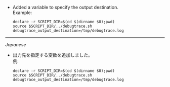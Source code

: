 * Added a variable to specify the output destination.  
    Example:  
    ```
    declare -r SCRIPT_DIR=$(cd $(dirname $0);pwd)
    source $SCRIPT_DIR/../debugtrace.sh
    debugtrace_output_destination=/tmp/debugtrace.log
    ```

----
*Japanese*

* 出力先を指定する変数を追加しました。  
    例:  
    ```
    declare -r SCRIPT_DIR=$(cd $(dirname $0);pwd)
    source $SCRIPT_DIR/../debugtrace.sh
    debugtrace_output_destination=/tmp/debugtrace.log
    ```
